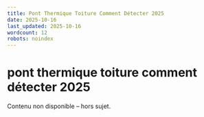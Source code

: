 ```yaml
---
title: Pont Thermique Toiture Comment Détecter 2025
date: 2025-10-16
last_updated: 2025-10-16
wordcount: 12
robots: noindex
---
```


# pont thermique toiture comment détecter 2025

Contenu non disponible – hors sujet.
